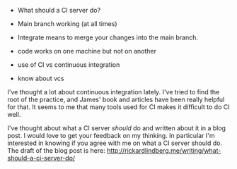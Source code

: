 * What should a CI server do?
* Main branch working (at all times)
* Integrate means to merge your changes into the main branch.
* code works on one machine but not on another

* use of CI vs continuous integration

* know about vcs

I've thought a lot about continuous integration lately. I've tried to find the
root of the practice, and James' book and articles have been really helpful
for that. It seems to me that many tools used for CI makes it difficult to do CI
well.

I've thought about what a CI server *should* do and written about it in a blog
post. I would love to get your feedback on my thinking. In particular I'm
interested in knowing if you agree with me on what a CI server should do. The
draft of the blog post is here:
http://rickardlindberg.me/writing/what-should-a-ci-server-do/
